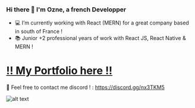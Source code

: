 ### Hi there 👋 I'm Ozne, a french Developper

<!-- - 🔭 I’m currently working on a big React.js project ! -->
- 💻 I’m currently working with React (MERN) for a great company based in south of France ! 
- 📚 Junior +2 professional years of work with React JS, React Native & MERN ! 
<!-- - 🛠 I also do missions for Fivem -->

# [!! My Portfolio here !!](https://enzoruffin.fr) 


🔵 Feel free to contact me discord ! : https://discord.gg/nx3TKM5 

<!-- ![Github stats](https://github-readme-stats.vercel.app/api?username=Ozneeee&theme=highcontrast&show_icons=true&count_private=true) -->

![alt text](https://miro.medium.com/max/1400/1*RAsZ2uD3ZO7-NCuK2MUILA.gif)

<!-- ![Top Languages Card](https://github-readme-stats.vercel.app/api/top-langs/?username=Ozneeee) -->
